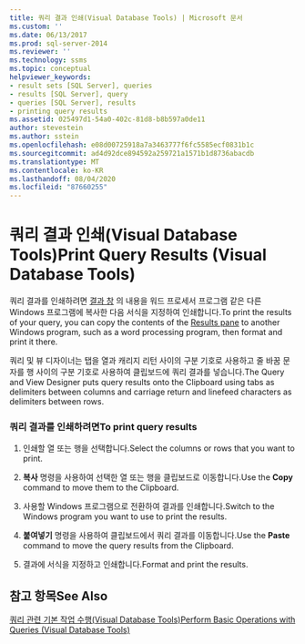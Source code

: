 ```yaml
---
title: 쿼리 결과 인쇄(Visual Database Tools) | Microsoft 문서
ms.custom: ''
ms.date: 06/13/2017
ms.prod: sql-server-2014
ms.reviewer: ''
ms.technology: ssms
ms.topic: conceptual
helpviewer_keywords:
- result sets [SQL Server], queries
- results [SQL Server], query
- queries [SQL Server], results
- printing query results
ms.assetid: 025497d1-54a0-402c-81d8-b8b597a0de11
author: stevestein
ms.author: sstein
ms.openlocfilehash: e08d00725918a7a3463777f6fc5585ecf0831b1c
ms.sourcegitcommit: ad4d92dce894592a259721a1571b1d8736abacdb
ms.translationtype: MT
ms.contentlocale: ko-KR
ms.lasthandoff: 08/04/2020
ms.locfileid: "87660255"
---
```

# <a name="print-query-results-visual-database-tools"></a><span data-ttu-id="ec5ec-102">쿼리 결과 인쇄(Visual Database Tools)</span><span class="sxs-lookup"><span data-stu-id="ec5ec-102">Print Query Results (Visual Database Tools)</span></span>
  <span data-ttu-id="ec5ec-103">쿼리 결과를 인쇄하려면 [결과 창](visual-database-tools.md) 의 내용을 워드 프로세서 프로그램 같은 다른 Windows 프로그램에 복사한 다음 서식을 지정하여 인쇄합니다.</span><span class="sxs-lookup"><span data-stu-id="ec5ec-103">To print the results of your query, you can copy the contents of the [Results pane](visual-database-tools.md) to another Windows program, such as a word processing program, then format and print it there.</span></span>  
  
 <span data-ttu-id="ec5ec-104">쿼리 및 뷰 디자이너는 탭을 열과 캐리지 리턴 사이의 구분 기호로 사용하고 줄 바꿈 문자를 행 사이의 구분 기호로 사용하여 클립보드에 쿼리 결과를 넣습니다.</span><span class="sxs-lookup"><span data-stu-id="ec5ec-104">The Query and View Designer puts query results onto the Clipboard using tabs as delimiters between columns and carriage return and linefeed characters as delimiters between rows.</span></span>  
  
### <a name="to-print-query-results"></a><span data-ttu-id="ec5ec-105">쿼리 결과를 인쇄하려면</span><span class="sxs-lookup"><span data-stu-id="ec5ec-105">To print query results</span></span>  
  
1.  <span data-ttu-id="ec5ec-106">인쇄할 열 또는 행을 선택합니다.</span><span class="sxs-lookup"><span data-stu-id="ec5ec-106">Select the columns or rows that you want to print.</span></span>  
  
2.  <span data-ttu-id="ec5ec-107">**복사** 명령을 사용하여 선택한 열 또는 행을 클립보드로 이동합니다.</span><span class="sxs-lookup"><span data-stu-id="ec5ec-107">Use the **Copy** command to move them to the Clipboard.</span></span>  
  
3.  <span data-ttu-id="ec5ec-108">사용할 Windows 프로그램으로 전환하여 결과를 인쇄합니다.</span><span class="sxs-lookup"><span data-stu-id="ec5ec-108">Switch to the Windows program you want to use to print the results.</span></span>  
  
4.  <span data-ttu-id="ec5ec-109">**붙여넣기** 명령을 사용하여 클립보드에서 쿼리 결과를 이동합니다.</span><span class="sxs-lookup"><span data-stu-id="ec5ec-109">Use the **Paste** command to move the query results from the Clipboard.</span></span>  
  
5.  <span data-ttu-id="ec5ec-110">결과에 서식을 지정하고 인쇄합니다.</span><span class="sxs-lookup"><span data-stu-id="ec5ec-110">Format and print the results.</span></span>  
  
## <a name="see-also"></a><span data-ttu-id="ec5ec-111">참고 항목</span><span class="sxs-lookup"><span data-stu-id="ec5ec-111">See Also</span></span>  
 [<span data-ttu-id="ec5ec-112">쿼리 관련 기본 작업 수행&#40;Visual Database Tools&#41;</span><span class="sxs-lookup"><span data-stu-id="ec5ec-112">Perform Basic Operations with Queries &#40;Visual Database Tools&#41;</span></span>](perform-basic-operations-with-queries-visual-database-tools.md)  
  
  
